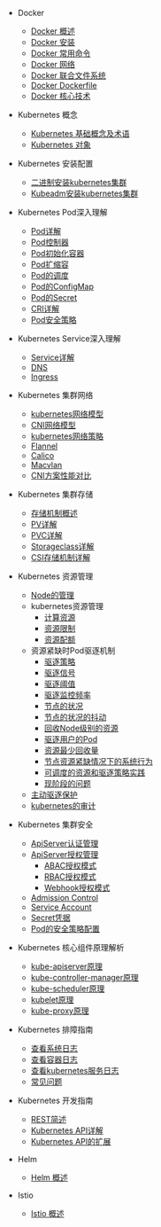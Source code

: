 * Docker
  * [Docker 概述](docker/01.overview.md)
  * [Docker 安装](docker/02.deploy.md)
  * [Docker 常用命令](docker/03.commands.md)
  * [Docker 网络](docker/04.network.md)
  * [Docker 联合文件系统](docker/05.unionfs.md)
  * [Docker Dockerfile](docker/06.dockerfile.md)
  * [Docker 核心技术](docker/07.component.md)

* Kubernetes 概念
  * [Kubernetes 基础概念及术语](kubernetes/concepts/01.concepts.md)
  * [Kubernetes 对象](kubernetes/concepts/02.objects.md)

* Kubernetes 安装配置
  * [二进制安装kubernetes集群](kubernetes/deploy/01.binary.md)
  * [Kubeadm安装kubernetes集群](kubernetes/deploy/02.kubeadm.md)

* Kubernetes Pod深入理解
  * [Pod详解](kubernetes/workload/01.pod.md)
  * [Pod控制器](kubernetes/workload/02.pod-controller.md)
  * [Pod初始化容器](kubernetes/workload/03.initcontainer.md)
  * [Pod扩缩容](kubernetes/workload/04.scaler.md)
  * [Pod的调度](kubernetes/workload/05.scheduler.md)
  * [Pod的ConfigMap](kubernetes/workload/06.configmap.md)
  * [Pod的Secret](kubernetes/workload/07.secret.md)
  * [CRI详解](kubernetes/workload/08.cri.md)
  * [Pod安全策略](kubernetes/workload/09.psp.md)

* Kubernetes Service深入理解
  * [Service详解](kubernetes/service/01.service.md)
  * [DNS](kubernetes/service/02.dns.md)
  * [Ingress](kubernetes/service/03.ingress.md)
  
* Kubernetes 集群网络
  * [kubernetes网络模型](kubernetes/network/01.model.md)
  * [CNI网络模型](kubernetes/network/02.cni.md)
  * [kubernetes网络策略](kubernetes/network/03.policy.md)
  * [Flannel](kubernetes/network/04.flannel.md)
  * [Calico](kubernetes/network/05.calico.md)
  * [Macvlan](kubernetes/network/06.macvlan.md)
  * [CNI方案性能对比](kubernetes/network/07.comparison.md)

* Kubernetes 集群存储
  * [存储机制概述](kubernetes/configuration.md)
  * [PV详解](kubernetes/themes.md)
  * [PVC详解](kubernetes/plugins.md)
  * [Storageclass详解](kubernetes/write-a-plugin.md)
  * [CSI存储机制详解](kubernetes/markdown.md)

* Kubernetes 资源管理
  * [Node的管理](kubernetes/cluster-admin/01.node.md)
  * kubernetes资源管理
    * [计算资源](kubernetes/cluster-admin/02.resource.md)
    * [资源限制](kubernetes/cluster-admin/03.limit-range.md)
    * [资源配额](kubernetes/cluster-admin/04.resource-quota.md)
  * 资源紧缺时Pod驱逐机制
    * [驱逐策略](kubernetes/configuration.md)
    * [驱逐信号](kubernetes/configuration.md)
    * [驱逐阈值](kubernetes/configuration.md)
    * [驱逐监控频率](kubernetes/configuration.md)
    * [节点的状况](kubernetes/configuration.md)
    * [节点的状况的抖动](kubernetes/configuration.md)
    * [回收Node级别的资源](kubernetes/configuration.md)
    * [驱逐用户的Pod](kubernetes/configuration.md)
    * [资源最少回收量](kubernetes/configuration.md)
    * [节点资源紧缺情况下的系统行为](kubernetes/configuration.md)
    * [可调度的资源和驱逐策略实践](kubernetes/configuration.md)
    * [现阶段的问题](kubernetes/configuration.md)
  * [主动驱逐保护](kubernetes/plugins.md)
  * [kubernetes的审计](kubernetes/plugins.md)

* Kubernetes 集群安全
  * [ApiServer认证管理](kubernetes/configuration.md)
  * [ApiServer授权管理](kubernetes/themes.md)
    * [ABAC授权模式](kubernetes/themes.md)
    * [RBAC授权模式](kubernetes/themes.md)
    * [Webhook授权模式](kubernetes/themes.md)
  * [Admission Control](kubernetes/plugins.md)
  * [Service Account](kubernetes/write-a-plugin.md)
  * [Secret凭据](kubernetes/markdown.md)
  * [Pod的安全策略配置](kubernetes/language-highlight.md)

* Kubernetes 核心组件原理解析
  * [kube-apiserver原理](kubernetes/configuration.md)
  * [kube-controller-manager原理](kubernetes/themes.md)
  * [kube-scheduler原理](kubernetes/plugins.md)
  * [kubelet原理](kubernetes/write-a-plugin.md)
  * [kube-proxy原理](kubernetes/markdown.md)

* Kubernetes 排障指南
  * [查看系统日志](kubernetes/troubleshooting/system.md)
  * [查看容器日志](kubernetes/troubleshooting/logs.md)
  * [查看kubernetes服务日志](kubernetes/troubleshooting/k8s.md)
  * [常见问题](kubernetes/troubleshooting/error.md)

* Kubernetes 开发指南
  * [REST简述](kubernetes/configuration.md)
  * [Kubernetes API详解](kubernetes/themes.md)
  * [Kubernetes API的扩展](kubernetes/plugins.md)

* Helm
  * [Helm 概述](helm/01.overview.md)

* Istio
  * [Istio 概述](istio/01.overview.md)

